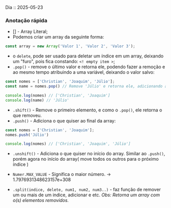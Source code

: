 Dia :: 2025-05-23
### Anotação rápida
- [] - Array Literal;
- Podemos criar um array da seguinte forma:
```js
const array = new Array('Valor 1', 'Valor 2', 'Valor 3');
```
- o `delete`, pode ser usado para deletar um índice em um array, deixando um "furo", pois fica constando: `<! empty item >`;
- `.pop()` - remove o último valor e retorna ele, podendo fazer a remoção e ao mesmo tempo atribuindo a uma variável, deixando o valor salvo:
```js
const nomes = ['Christian', 'Joaquim', 'Júlio'];
const name = nomes.pop() // Remove 'Júlio' e retorna ele, adicionando a essa variável.

console.log(nomes) // ['Christian', 'Joaquim']
console.log(name) // 'Júlio'
```
- `.shift()` - Remove o primeiro elemento, e como o `.pop()`, ele retorna o que removeu.
- `.push()` - Adiciona o que quiser ao final da array:
```js
const nomes = ['Christian', 'Joaquim'];
nomes.push('Júlio')

console.log(nomes) // ['Christian', 'Joaquim', 'Júlio']
```
- `.unshift()` - Adiciona o que quiser no início do array. Similar ao `.push()`, porém agora no início do array( move todos os outros para o próximo índice )

- `Numer.MAX_VALUE`  - Significa o maior número. -> 1.7976931348623157e+308
- `.split(indice, delete, num1, num2, num3..)` - faz função de remover um ou mais de um indice, adicionar e etc. *Obs: Retorna um array com o(s) elementos removidos.*